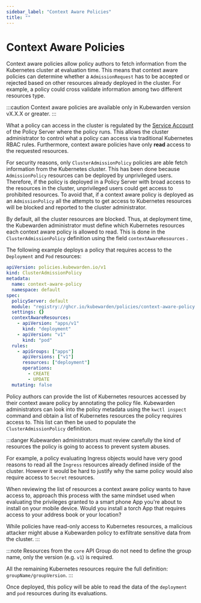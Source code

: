 ```yaml
---
sidebar_label: "Context Aware Policies"
title: ""
---
```


# Context Aware Policies

Context aware policies allow policy authors to fetch information from the
Kubernetes cluster at evaluation time. This means that context aware policies can determine
whether a `AdmissionRequest` has to be accepted or rejected based on other resources already
deployed in the cluster.
For example, a policy could cross validate information among two different resources type.

:::caution
Context aware policies are available only in Kubewarden version vX.X.X or greater.
:::


What a policy can access in the cluster is regulated by the [Service Account](https://kubernetes.io/docs/concepts/security/service-accounts/) of the Policy Server where the policy runs.
This allows the cluster administrator to control what a policy can access via traditional Kubernetes RBAC rules. Furthermore, context aware policies have only **read** access to the requested resources.

For security reasons, only `ClusterAdmissionPolicy` policies are able fetch information from the Kubernetes cluster. This has been done because `AdmissionPolicy` resources can be deployed by unprivileged users.
Therefore, if the policy is deployed in a Policy Server with broad access to the resources in the cluster, unprivileged users could get access to prohibited resources.
To avoid that, if a context aware policy is deployed as an `AdmissionPolicy` all the attempts to get access to Kubernetes resources will be blocked and reported to the cluster administrator.

By default, all the cluster resources are blocked. Thus, at deployment time, the Kubewarden administrator
must define which Kubernetes resources each context aware policy is allowed to read.
This is done in the `ClusterAdmissionPolicy` definition using the field `contextAwareResources` .

The following example deploys a policy that requires access to the `Deployment` and `Pod` resources:

```yaml
apiVersion: policies.kubewarden.io/v1
kind: ClusterAdmissionPolicy
metadata:
  name: context-aware-policy
  namespace: default
spec:
  policyServer: default
  module: "registry://ghcr.io/kubewarden/policies/context-aware-policy:v1.0.0"
  settings: {}
  contextAwareResources:
    - apiVersion: "apps/v1"
      kind: "deployment"
    - apiVersion: "v1"
      kind: "pod"
  rules:
    - apiGroups: ["apps"]
      apiVersions: ["v1"]
      resources: ["deployment"]
      operations:
        - CREATE
        - UPDATE
  mutating: false
```

Policy authors can provide the list of Kubernetes resources accessed by their context aware policy by annotating the policy file. Kubewarden administrators can look into the policy metadata using the `kwctl inspect` command and obtain a list of Kubernetes resources the policy requires access to. This list can then be used to populate the `ClusterAdmissionPolicy` definition.

:::danger
Kubewarden administrators must review carefully the kind of resources the policy is going to access
to prevent system abuses.

For example, a policy evaluating Ingress objects would have very good reasons to read all the `Ingress`
resources already defined inside of the cluster. However it would be hard to justify why the same policy
would also require access to `Secret` resources.

When reviewing the list of resources a context aware policy wants to have access to, approach this process with the same mindset used when evaluating the privileges granted to a smart phone App you're about to install on your mobile device.
Would you install a torch App that requires access to your address book or your location?

While policies have read-only access to Kubernetes resources, a malicious attacker might abuse a Kubewarden policy to exfiltrate sensitive data from the cluster.
:::

:::note
Resources from the `core` API Group do not need to define the group name, only the version  (e.g. `v1`) is required.

All the remaining Kubernetes resources require the full definition: `groupName/groupVersion`.
:::

Once deployed, this policy will be able to read the data of the `deployment` and `pod` resources during its evaluations.

